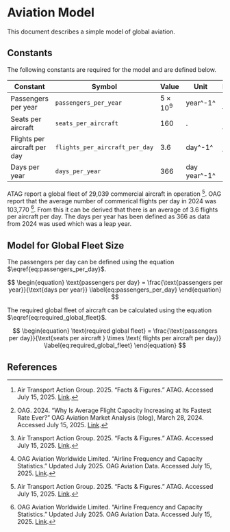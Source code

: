 # Aviation Model

This document describes a simple model of global aviation.

## Constants

The following constants are required for the model and are defined below.

| Constant                     | Symbol                         | Value           | Unit         | Ref       |
| ---------------------------- | ------------------------------ | --------------- | ------------ | --------- |
| Passengers per year          | `passengers_per_year`          | $5 \times 10^9$ | year^-1^     | [^1]      |
| Seats per aircraft           | `seats_per_aircraft`           | 160             | .            | [^2]      |
| Flights per aircraft per day | `flights_per_aircraft_per_day` | 3.6             | day^-1^      | [^1] [^3] |
| Days per year                | `days_per_year`                | 366             | day year^-1^ | -         |

ATAG report a global fleet of 29,039 commercial aircraft in operation [^1]. OAG report that the average number of commerical flights per day in 2024 was 103,770 [^3]. From this it can be derived that there is an average of 3.6 flights per aircraft per day. The days per year has been defined as 366 as data from 2024 was used which was a leap year.

## Model for Global Fleet Size

The passengers per day can be defined using the equation $\eqref{eq:passengers_per_day}$.

$$
\begin{equation}
    \text{passengers per day} = \frac{\text{passengers per year}}{\text{days per year}}
    \label{eq:passengers_per_day}
\end{equation}
$$

The required global fleet of aircraft can be calculated using the equation $\eqref{eq:required_global_fleet}$.

$$
\begin{equation}
    \text{required global fleet} = \frac{\text{passengers per day}}{\text{seats per aircraft } \times \text{ flights per aircraft per day}}
    \label{eq:required_global_fleet}
\end{equation}
$$

## References

[^1]: Air Transport Action Group. 2025. “Facts & Figures.” ATAG. Accessed July 15, 2025. [Link](https://atag.org/facts‑figures).
[^2]: OAG. 2024. “Why Is Average Flight Capacity Increasing at Its Fastest Rate Ever?” OAG Aviation Market Analysis (blog), March 28, 2024. Accessed July 15, 2025. [Link](https://www.oag.com/blog/average-flight-capacity-increasing-at-fastest-rate-ever).
[^3]: OAG Aviation Worldwide Limited. “Airline Frequency and Capacity Statistics.” Updated July 2025. OAG Aviation Data. Accessed July 15, 2025. [Link](https://www.oag.com/airline-frequency-and-capacity-statistics).
